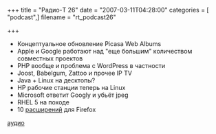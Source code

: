 +++
title = "Радио-T 26"
date = "2007-03-11T04:28:00"
categories = [ "podcast",]
filename = "rt_podcast26"

+++

- Концептуальное обновление Picasa Web Albums
- Apple и Google работают над "еще большим" количеством совместных проектов
- PHP вообще и проблема с WordPress в частности
- Joost, Babelgum, Zattoo и прочее IP TV
- Java + Linux на десктопы?
- HP рабочие станции теперь на Linux
- Microsoft ответит Googlу и убьёт jpeg
- RHEL 5 на походе
- 10 [расширений]("http://www.lifehack.org/articles/productivity/top-10-firefox-extensions-to-improve-your-productivity.html) для Firefox

[аудио](https://cdn.radio-t.com/rt_podcast26.mp3)
<audio src="https://cdn.radio-t.com/rt_podcast26.mp3" preload="none"></audio>
